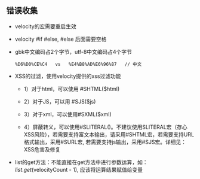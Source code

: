 ## 错误收集

* velocity的宏需要重启生效

* velocity #if #else, #else 后面需要空格

* gbk中文编码占2个字节，utf-8中文编码占4个字节

  `%D6%D0%CE%C4   vs   %E4%B8%AD%E6%96%87   // 中文`

* XSS的过滤，使用velocity提供的xss过滤功能  

    - 1）对于html，可以使用  #SHTML($html)

    - 2）对于JS，可以用 #SJS($js)

    - 3）对于xml，可以使用#SXML($xml)

    - 4）屏蔽转义，可以使用#SLITERAL()。不建议使用SLITERAL宏（存心XSS风险），若需要支持富文本输出，请采用#SHTML宏，若需要支持URL格式输出，采用#SURL宏, 若需要支持js输出，采用#SJS宏。详细见：XSS危害及修复

* list的get方法：不能直接在get方法中进行参数运算，如：$list.get($velocityCount - 1), 应该将运算结果赋值给变量
